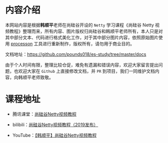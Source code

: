 # 内容介绍

本网站内容是根据**韩顺平**老师在尚硅谷开设的 `Netty` 学习课程《尚硅谷 Netty 视频教程》整理而来，所有内容、图片版权归尚硅谷和韩顺平老师所有，本人只是对其中部分文本、代码进行格式美化工作，对于其中部分图片内容，依照原始图片使用 [processon](https://www.processon.com/) 工具进行重新制作，版权所有，请勿用于商业目的。

文档地址：https://github.com/pounds018/es-study/tree/master/docs

由于个人时间有限，整理比较仓促，难免有遗漏和错误内容，欢迎大家留言提出问题，也欢迎大家在 `Github` 上直接修改文档，并 `PR` 到项目，我们一同维护文档内容，向韩顺平老师致敬。

# 课程地址

- 腾讯课堂：[尚硅谷Netty视频教程](https://ke.qq.com/course/463900)

- bilibili：[尚硅谷Netty视频教程（2019发布）](https://www.bilibili.com/video/av76227904/)

- YouTube：[【韩顺平】尚硅谷Netty视频教程](https://www.youtube.com/playlist?list=PLmOn9nNkQxJH02M10mFnBW0yPRnLmRSMo)
